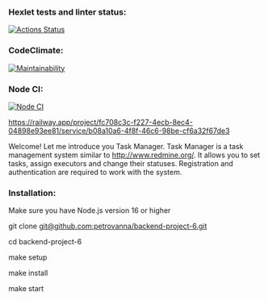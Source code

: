 ### Hexlet tests and linter status:
[![Actions Status](https://github.com/petrovanna/backend-project-6/workflows/hexlet-check/badge.svg)](https://github.com/petrovanna/backend-project-6/actions)

### CodeClimate:
[![Maintainability](https://api.codeclimate.com/v1/badges/f520f12a270235b73fef/maintainability)](https://codeclimate.com/github/petrovanna/backend-project-6/maintainability)

### Node CI:
[![Node CI](https://github.com/petrovanna/backend-project-6/workflows/Node%20CI/badge.svg)](https://github.com/petrovanna/backend-project-6/actions/workflows/nodejs.yml)

https://railway.app/project/fc708c3c-f227-4ecb-8ec4-04898e93ee81/service/b08a10a6-4f8f-46c6-98be-cf6a32f67de3

Welcome! Let me introduce you Task Manager. Task Manager is a task management system similar to http://www.redmine.org/. It allows you to set tasks, assign executors and change their statuses. Registration and authentication are required to work with the system. 

### Installation:
Make sure you have Node.js version 16 or higher

git clone [git@github.com:petrovanna/backend-project-6.git](https://github.com/petrovanna/backend-project-6)

cd backend-project-6

make setup

make install

make start